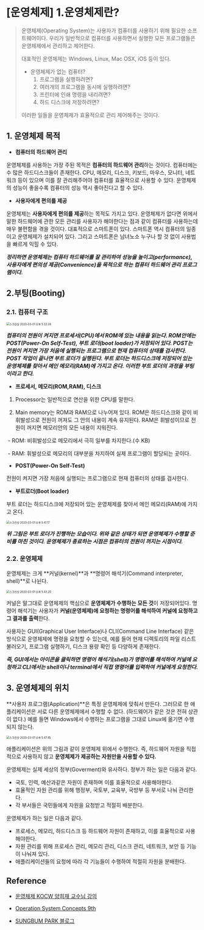 

# [운영체제] 1.운영체제란? 

> 운영체제(Operating System)는 사용자가 컴퓨터를 사용하기 위해 필요한 소프트웨어이다. 우리가 일반적으로 컴퓨터를 사용하면서 실행한 모든 프로그램들은 운영체제에서 관리하고 제어한다.
>
> 대표적인 운영체제는 Windows, Linux, Mac OSX, iOS 등이 있다.
>
> - 운영체제가 없는 컴퓨터?
>   1. 프로그램을 실행하려면?
>   2. 여러개의 프로그램을 동시에 실행하려면?
>   3. 프린터에 인쇄 명령을 내리려면?
>   4. 하드 디스크에 저장하려면?
>
> 이러한 일들을 운영체제가 효율적으로 관리 제어해주는 것이다.



## 1. 운영체제 목적

- **컴퓨터의 하드웨어 관리**

운영체제를 사용하는 가장 주된 목적은 **컴퓨터의 하드웨어 관리**하는 것이다. 컴퓨터에는 수 많은 하드디스크들이 존재한다. CPU, 메모리, 디스크, 키보드, 마우스, 모니터, 네트워크 등이 있으며 이를 잘 관리해주어야 컴퓨터를 효율적으로 사용할 수 있다. 운영체제의 성능이 좋을수록 컴퓨터의 성능 역시 좋아진다고 할 수 있다.



- **사용자에게 편의를 제공**

운영체제는 **사용자에게 편의를 제공**하는 목적도 가지고 있다. 운영체제가 없다면 위에서 말한 하드웨어에 관한 모든 관리를 사용자가 해야한다는 점과 같이 컴퓨터를 사용하는데 매우 불편함을 겪을 것이다. 대표적으로 스마트폰이 있다. 스마트폰 역시 컴퓨터의 일종이고 운영체제가 설치되어 있다. 그리고 스마트폰은 남녀노소 누구나 할 것 없이 사용법을 빠르게 익힐 수 있다.



***정리하면 운영체제는 컴퓨터 하드웨어를 잘 관리하여 성능을 높이고(performance), 사용자에게 편의성 제공(Convenience)을 목적으로 하는 컴퓨터 하드웨어 관리 프로그램이다.***



## 2.부팅(Booting)

### 2.1. 컴퓨터 구조



<img src="/Users/DaeHyeon/Library/Application Support/typora-user-images/스크린샷 2020-03-01 오후 5.33.28.png" alt="스크린샷 2020-03-01 오후 5.33.28" style="zoom:50%;" />



 ***컴퓨터의 전원이 켜지면 프로세서(CPU)에서 ROM에 있는 내용을 읽는다. ROM안에는 POST(Power-On Self-Test), 부트 로더(boot loader)가 저장되어 있다. POST는 전원이 켜지면 가장 처음에 실행되는 프로그램으로 현재 컴퓨터의 상태를 검사한다. POST 작업이 끝나면 부트 로더가 실행된다. 부트 로더는 하드디스크에 저장되어 있는 운영체제를 찾아서 메인 메모리(RAM)에 가지고 온다. 이러한 부트 로더의 과정을 부팅이라고 한다.***



- **프로세서, 메모리(ROM,RAM), 디스크**

1. Processor는 일반적으로 연산을 위한 CPU를 말한다. 

2. Main memory는 ROM과 RAM으로 나누어져 있다. ROM은 하드디스크와 같이 비휘발성으로 전원이 꺼져도 그 안의 내용이 계속 유지된다. RAM은 휘발성이므로 전원이 꺼지면 메모리안의 모든 내용이 지워진다.

​		- ROM: 비휘발성으로 메모리에서 극히 일부를 차지한다.(수 KB)

​		- RAM: 휘발성으로 메모리의 대부분을 차지하여 실제 프로그램이 할당되는 곳이다.



- **POST(Power-On Self-Test)**

전원이 켜지면 가장 처음에 실행되는 프로그램으로 현재 컴퓨터의 상태를 검사한다.

- **부트로더(Boot loader)**

부트 로더는 하드디스크에 저장되어 있는 운영체제를 찾아서 메인 메모리(RAM)에 가지고 온다.



<img src="/Users/DaeHyeon/Library/Application Support/typora-user-images/스크린샷 2020-03-01 오후 5.41.17.png" alt="스크린샷 2020-03-01 오후 5.41.17" style="zoom:50%;" />

 ***위 그림은 부트 로더가 진행하는 모습이다. 위와 같은 상태가 되면 운영체제가 수행할 준비를 마친 것이다. 운영체제가 종료하는 시점은 컴퓨터의 전원이 꺼지는 시점이다.***



### 2.2. 운영체제

운영체제는 크게 **커널(kernel)**과 **명령어 해석기(Command interpreter, shell)**로 나뉜다.

<img src="/Users/DaeHyeon/Library/Application Support/typora-user-images/스크린샷 2020-03-01 오후 5.43.20.png" alt="스크린샷 2020-03-01 오후 5.43.20" style="zoom:50%;" />



 커널은 말그대로 운영체제의 핵심으로 **운영체제가 수행하는 모든 것**이 저장되어있다. 명령어 해석기는 사용자가 **커널(운영체제)에 요청하는 명령어를 해석하여 커널에 요청하고 그 결과를 출력**한다.

 사용자는 GUI(Graphical User Interface)나 CLI(Command Line Interface) 같은 방식으로 운영체제에 명령을 요청할 수 있는데, 예를 들어 현재 디렉토리의 파일 리스트 불러오기, 프로그램 실행하기, 디스크 용량 확인 등 다양하게 존재한다.

 ***즉, GUI에서는 아이콘을 클릭하면 명령어 해석기(shell)가 명령어를 해석하여 커널에 요청하고 CLI에서는 shell이나 terminal에서 직접 명령어를 입력하여 커널에게 요청한다.***



## 3. 운영체제의 위치

 **사용자 프로그램(Application)**은 특정 운영체제에 맞춰서 만든다. 그러므로 한 애플리케이션은 서로 다른 운영체제에서 수행할 수 없다. (하드웨어가 같은 것은 전혀 상관이 없다.) 예를 들면 Windows에서 수행하는 프로그램을 그대로 Linux에 옮기면 수행되지 않는다.

<img src="/Users/DaeHyeon/Library/Application Support/typora-user-images/스크린샷 2020-03-01 오후 5.47.45.png" alt="스크린샷 2020-03-01 오후 5.47.45" style="zoom:50%;" />



 애플리케이션은 위의 그림과 같이 운영체제 위에서 수행한다. 즉, 하드웨어 자원을 직접적으로 사용하지 않고 **운영체제가 제공하는 자원만을 사용할 수 있다.**

운영체제는 실제 세상의 정부(Goverment)와 유사하다. 정부가 하는 일은 다음과 같다.

- 국토, 인력, 예산과같은 자원이 존재하며 이를 효율적으로 사용해야한다.
- 효율적인 자원 관리를 위해 행정부, 국토부, 교육부, 국방부 등 부서로 나눠 관리한다.
- 각 부서들은 국민들에게 자원을 요청받고 적절히 배분한다.

운영체제가 하는 일은 다음과 같다.

- 프로세스, 메모리, 하드디스크 등 하드웨어 자원이 존재하고, 이를 효율적으로 사용해야한다.
- 자원 관리를 위해 프로세스 관리, 메모리 관리, 디스크 관리, 네트워크, 보안 등 기능이 나눠져 있다.
- 애플리케이션들의 요청에 따라 각 기능들이 수행하여 적절히 자원을 분배한다.

## Reference

- [운영체제 KOCW 양희재 교수님 강의](http://www.kocw.net/home/cview.do?lid=985268d881a7defe)

- [Operation System Concepts 9th](http://www.kyobobook.co.kr/product/detailViewEng.laf?ejkGb=ENG&mallGb=ENG&barcode=9781118093757&orderClick=LAG&Kc=)

- [SUNGBUM PARK 블로그](https://velog.io/@codemcd/운영체제OS-1.-운영체제란)



